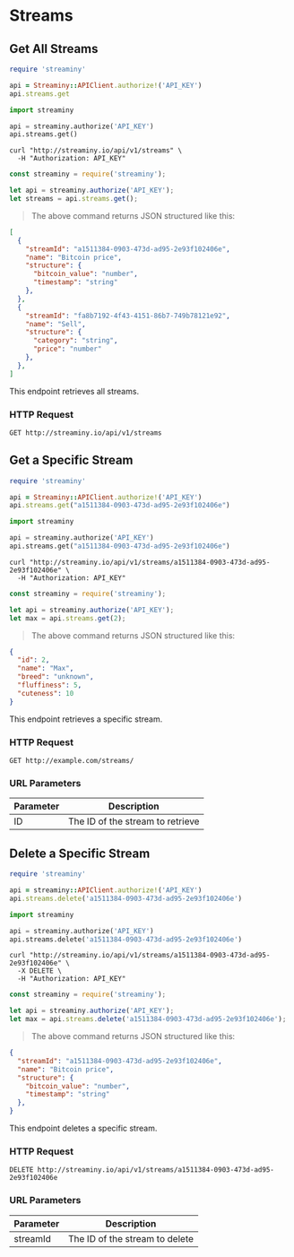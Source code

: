 # Streams

## Get All Streams

```ruby
require 'streaminy'

api = Streaminy::APIClient.authorize!('API_KEY')
api.streams.get
```

```python
import streaminy

api = streaminy.authorize('API_KEY')
api.streams.get()
```

```shell
curl "http://streaminy.io/api/v1/streams" \
  -H "Authorization: API_KEY"
```

```javascript
const streaminy = require('streaminy');

let api = streaminy.authorize('API_KEY');
let streams = api.streams.get();
```

> The above command returns JSON structured like this:

```json
[
  {
    "streamId": "a1511384-0903-473d-ad95-2e93f102406e",
    "name": "Bitcoin price",
    "structure": {
      "bitcoin_value": "number",
      "timestamp": "string"
    },
  },
  {
    "streamId": "fa8b7192-4f43-4151-86b7-749b78121e92",
    "name": "Sell",
    "structure": {
      "category": "string",
      "price": "number"
    },
  },
]
```

This endpoint retrieves all streams.

### HTTP Request

`GET http://streaminy.io/api/v1/streams`

<!-- ### Query Parameters

Parameter | Default | Description
--------- | ------- | -----------
include_cats | false | If set to true, the result will also include cats.
available | true | If set to false, the result will include streams that have already been adopted.

<aside class="success">
Remember — a happy stream is an authenticated stream!
</aside> -->

## Get a Specific Stream

```ruby
require 'streaminy'

api = Streaminy::APIClient.authorize!('API_KEY')
api.streams.get("a1511384-0903-473d-ad95-2e93f102406e")
```

```python
import streaminy

api = streaminy.authorize('API_KEY')
api.streams.get("a1511384-0903-473d-ad95-2e93f102406e")
```

```shell
curl "http://streaminy.io/api/v1/streams/a1511384-0903-473d-ad95-2e93f102406e" \
  -H "Authorization: API_KEY"
```

```javascript
const streaminy = require('streaminy');

let api = streaminy.authorize('API_KEY');
let max = api.streams.get(2);
```

> The above command returns JSON structured like this:

```json
{
  "id": 2,
  "name": "Max",
  "breed": "unknown",
  "fluffiness": 5,
  "cuteness": 10
}
```

This endpoint retrieves a specific stream.

<!-- <aside class="warning">Inside HTML code blocks like this one, you can't use Markdown, so use <code>&lt;code&gt;</code> blocks to denote code.</aside> -->

### HTTP Request

`GET http://example.com/streams/`

### URL Parameters

Parameter | Description
--------- | -----------
ID | The ID of the stream to retrieve

## Delete a Specific Stream

```ruby
require 'streaminy'

api = streaminy::APIClient.authorize!('API_KEY')
api.streams.delete('a1511384-0903-473d-ad95-2e93f102406e')
```

```python
import streaminy

api = streaminy.authorize('API_KEY')
api.streams.delete('a1511384-0903-473d-ad95-2e93f102406e')
```

```shell
curl "http://streaminy.io/api/v1/streams/a1511384-0903-473d-ad95-2e93f102406e" \
  -X DELETE \
  -H "Authorization: API_KEY"
```

```javascript
const streaminy = require('streaminy');

let api = streaminy.authorize('API_KEY');
let max = api.streams.delete('a1511384-0903-473d-ad95-2e93f102406e');
```

> The above command returns JSON structured like this:

```json
{
  "streamId": "a1511384-0903-473d-ad95-2e93f102406e",
  "name": "Bitcoin price",
  "structure": {
    "bitcoin_value": "number",
    "timestamp": "string"
  },
}
```

This endpoint deletes a specific stream.

### HTTP Request

`DELETE http://streaminy.io/api/v1/streams/a1511384-0903-473d-ad95-2e93f102406e`

### URL Parameters

Parameter | Description
--------- | -----------
streamId | The ID of the stream to delete